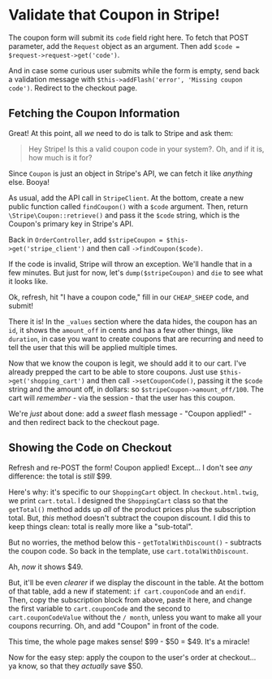 # Validate that Coupon in Stripe!

The coupon form will submit its `code` field right here. To fetch that POST parameter,
add the `Request` object as an argument. Then add `$code = $request->request->get('code')`.

And in case some curious user submits while the form is empty, send back a validation
message with `$this->addFlash('error', 'Missing coupon code')`. Redirect to the checkout
page.

## Fetching the Coupon Information

Great! At this point, all *we* need to do is talk to Stripe and ask them:

> Hey Stripe! Is this a valid coupon code in your system?. Oh, and if it is,
> how much is it for?

Since `Coupon` is just an object in Stripe's API, we can fetch it like *anything*
else. Booya!

As usual, add the API call in `StripeClient`. At the bottom, create a new public
function called `findCoupon()` with a `$code` argument. Then, return
`\Stripe\Coupon::retrieve()` and pass it the `$code` string, which is the Coupon's
primary key in Stripe's API.

Back in `OrderController`, add `$stripeCoupon = $this->get('stripe_client')` and
then call `->findCoupon($code)`.

If the code is invalid, Stripe will throw an exception. We'll handle that in a few
minutes. But just for now, let's `dump($stripeCoupon)` and `die` to see what it
looks like.

Ok, refresh, hit "I have a coupon code," fill in our `CHEAP_SHEEP` code, and submit!

There it is! In the `_values` section where the data hides, the coupon has an `id`,
it shows the `amount_off` in cents and has a few other things, like `duration`, in
case you want to create coupons that are recurring and need to tell the user that
this will be applied multiple times.

Now that we know the coupon is legit, we should add it to our cart. I've already
prepped the cart to be able to store coupons. Just use
`$this->get('shopping_cart')` and then call `->setCouponCode()`, passing it the
`$code` string and the amount off, in dollars: so `$stripeCoupon->amount_off/100`.
The cart will *remember* - via the session - that the user has this coupon.

We're *just* about done: add a *sweet* flash message - "Coupon applied!" - and then
redirect back to the checkout page.

## Showing the Code on Checkout

Refresh and re-POST the form! Coupon applied! Except... I don't see *any* difference:
the total is *still* $99.

Here's why: it's specific to our `ShoppingCart` object. In `checkout.html.twig`,
we print `cart.total`. I designed the `ShoppingCart` class so that the `getTotal()`
method adds up *all* of the product prices plus the subscription total. But, *this*
method doesn't subtract the coupon discount. I did this to keep things clean: total
is really more like a "sub-total".

But no worries, the method below this - `getTotalWithDiscount()` - subtracts the
coupon code. So back in the template, use `cart.totalWithDiscount`.

Ah, *now* it shows $49.

But, it'll be even *clearer* if we display the discount in the table. At the bottom
of that table, add a new if statement: `if cart.couponCode` and an `endif`. Then, copy
the subscription block from above, paste it here, and change the first variable to
`cart.couponCode` and the second to `cart.couponCodeValue` without the `/ month`,
unless you want to make all your coupons recurring. Oh, and add "Coupon" in front
of the code.

This time, the whole page makes sense! $99 - $50 = $49. It's a miracle!

Now for the easy step: apply the coupon to the user's order at checkout... ya know,
so that they *actually* save $50.
